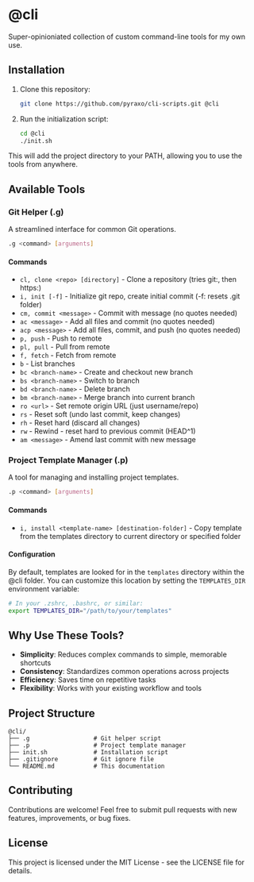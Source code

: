 # @cli

Super-opinioniated collection of custom command-line tools for my own use.

## Installation

1. Clone this repository:

   ```bash
   git clone https://github.com/pyraxo/cli-scripts.git @cli
   ```

2. Run the initialization script:

   ```bash
   cd @cli
   ./init.sh
   ```

This will add the project directory to your PATH, allowing you to use the tools from anywhere.

## Available Tools

### Git Helper (.g)

A streamlined interface for common Git operations.

```bash
.g <command> [arguments]
```

#### Commands

- `cl, clone <repo> [directory]` - Clone a repository (tries git:, then https:)
- `i, init [-f]` - Initialize git repo, create initial commit (-f: resets .git folder)
- `cm, commit <message>` - Commit with message (no quotes needed)
- `ac <message>` - Add all files and commit (no quotes needed)
- `acp <message>` - Add all files, commit, and push (no quotes needed)
- `p, push` - Push to remote
- `pl, pull` - Pull from remote
- `f, fetch` - Fetch from remote
- `b` - List branches
- `bc <branch-name>` - Create and checkout new branch
- `bs <branch-name>` - Switch to branch
- `bd <branch-name>` - Delete branch
- `bm <branch-name>` - Merge branch into current branch
- `ro <url>` - Set remote origin URL (just username/repo)
- `rs` - Reset soft (undo last commit, keep changes)
- `rh` - Reset hard (discard all changes)
- `rw` - Rewind - reset hard to previous commit (HEAD^1)
- `am <message>` - Amend last commit with new message

### Project Template Manager (.p)

A tool for managing and installing project templates.

```bash
.p <command> [arguments]
```

#### Commands

- `i, install <template-name> [destination-folder]` - Copy template from the templates directory to current directory or specified folder

#### Configuration

By default, templates are looked for in the `templates` directory within the @cli folder. You can customize this location by setting the `TEMPLATES_DIR` environment variable:

```bash
# In your .zshrc, .bashrc, or similar:
export TEMPLATES_DIR="/path/to/your/templates"
```

## Why Use These Tools?

- **Simplicity**: Reduces complex commands to simple, memorable shortcuts
- **Consistency**: Standardizes common operations across projects
- **Efficiency**: Saves time on repetitive tasks
- **Flexibility**: Works with your existing workflow and tools

## Project Structure

```
@cli/
├── .g                  # Git helper script
├── .p                  # Project template manager
├── init.sh             # Installation script
├── .gitignore          # Git ignore file
└── README.md           # This documentation
```

## Contributing

Contributions are welcome! Feel free to submit pull requests with new features, improvements, or bug fixes.

## License

This project is licensed under the MIT License - see the LICENSE file for details.
